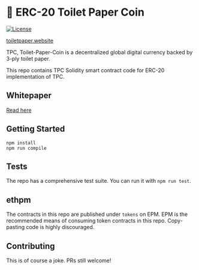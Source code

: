 # 🧻 ERC-20 Toilet Paper Coin
[![License](http://img.shields.io/:license-mit-blue.svg)](https://github.com/anttiviljami/erc20-toilet-paper-coin/blob/master/LICENSE)

[toiletpaper.website](https://toiletpaper.website)

TPC, Toilet-Paper-Coin is a decentralized global digital currency backed by 3-ply toilet paper.

This repo contains TPC Solidity smart contract code for ERC-20 implementation of TPC.

## Whitepaper

[Read here](https://github.com/anttiviljami/erc20-toilet-paper-coin/blob/master/WHITEPAPER.md)

## Getting Started

```
npm install
npm run compile
```

## Tests
The repo has a comprehensive test suite. You can run it with `npm run test`.

## ethpm
The contracts in this repo are published under `tokens` on EPM. EPM is the recommended means of consuming token contracts in this repo. Copy-pasting code is highly discouraged.

## Contributing
This is of course a joke. PRs still welcome!
